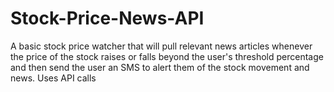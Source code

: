 # Stock-Price-News-API
A basic stock price watcher that will pull relevant news articles whenever the price of the stock raises or falls beyond the user's threshold percentage and then send the user an SMS to alert them of the stock movement and news. Uses API calls
